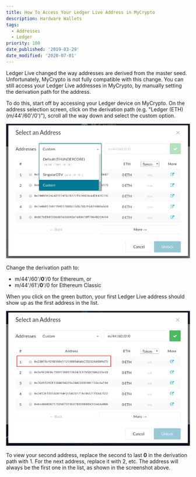 ```yaml
---
title: How To Access Your Ledger Live Address in MyCrypto
description: Hardware Wallets
tags:
  - Addresses
  - Ledger
priority: 100
date_published: '2019-03-29'
date_modified: '2020-07-01'
---
```


Ledger Live changed the way addresses are derived from the master seed. Unfortunately, MyCrypto is not fully compatible with this change. You can still access your Ledger Live addresses in MyCrypto, by manually setting the derivation path for the address.

To do this, start off by accessing your Ledger device on MyCrypto. On the address selection screen, click on the derivation path (e.g. "Ledger (ETH) (m/44'/60'/0')"), scroll all the way down and select the custom option.

![Custom derivation path option](../../../assets/how-to/hardware-wallets/ledger/how-to-access-ledger-live-address-in-mycrypto/custom-derivation-path.png)

Change the derivation path to:

* m/44'/60'/**0**'/0 for Ethereum, or
* m/44'/61'/**0**'/0 for Ethereum Classic

When you click on the green button, your first Ledger Live address should show up as the first address in the list.

![First Ledger Live address](../../../assets/how-to/hardware-wallets/ledger/how-to-access-ledger-live-address-in-mycrypto/first-ledger-live-address.png)

To view your second address, replace the second to last **0** in the derivation path with 1. For the next address, replace it with 2, etc. The address will always be the first one in the list, as shown in the screenshot above.
